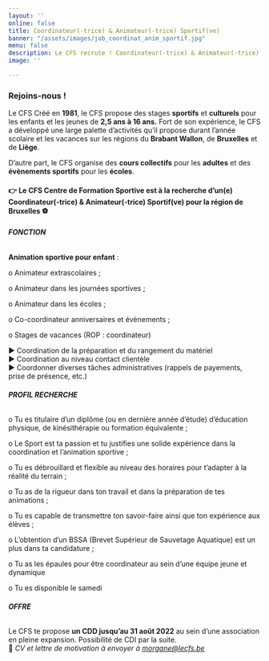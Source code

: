```yaml
---
layout: ''
online: false
title: Coordinateur(-trice) & Animateur(-trice) Sportif(ve)
banner: "/assets/images/job_coordinat_anim_sportif.jpg"
menu: false
description: Le CFS recrute ! Coordinateur(-trice) & Animateur(-trice) Sportif(ve)
image: ''

---
```

### Rejoins-nous !

Le CFS Créé en **1981**, le CFS propose des stages **sportifs** et **culturels** pour les enfants et les jeunes de **2,5 ans à 16 ans.** Fort de son expérience, le CFS a développé une large palette d’activités qu’il propose durant l’année scolaire et les vacances sur les régions du **Brabant Wallon**, de **Bruxelles** et de **Liège**.

D’autre part, le CFS organise des **cours collectifs** pour les **adultes** et des **évènements sportifs** pour les **écoles**.

#### 👉 Le CFS Centre de Formation Sportive est à la recherche d’un(e) **Coordinateur(-trice) & Animateur(-trice) Sportif(ve)** pour la région de Bruxelles ⚽ 

###### **FONCTION**

**Animation sportive pour enfant** :

o Animateur extrascolaires ;

o Animateur dans les journées sportives ;

o Animateur dans les écoles ;

o Co-coordinateur anniversaires et évènements ;

o Stages de vacances (ROP : coordinateur)

▶ Coordination de la préparation et du rangement du matériel  
▶ Coordination au niveau contact clientèle  
▶ Coordonner diverses tâches administratives (rappels de payements, prise de présence, etc.)

###### **PROFIL RECHERCHE**

o Tu es titulaire d’un diplôme (ou en dernière année d’étude) d’éducation physique, de kinésithérapie ou formation équivalente ;

o Le Sport est ta passion et tu justifies une solide expérience dans la coordination et l’animation sportive ;

o Tu es débrouillard et flexible au niveau des horaires pour t’adapter à la réalité du terrain ;

o Tu as de la rigueur dans ton travail et dans la préparation de tes animations ;

o Tu es capable de transmettre ton savoir-faire ainsi que ton expérience aux élèves ;

o L’obtention d’un BSSA (Brevet Supérieur de Sauvetage Aquatique) est un plus dans ta candidature ;

o Tu as les épaules pour être coordinateur au sein d’une équipe jeune et dynamique

o Tu es disponible le samedi

###### **OFFRE**

Le CFS te propose **un CDD jusqu’au 31 août 2022** au sein d’une association en pleine expansion. Possibilité de CDI par la suite.  
📩 _CV et lettre de motivation à envoyer à_ [_morgane@lecfs.be_](mailto:morgane@lecfs.be)